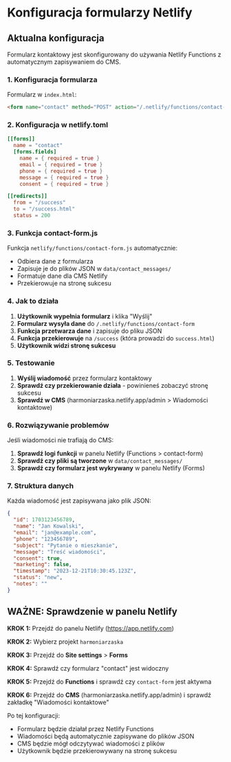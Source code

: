 # Konfiguracja formularzy Netlify

## Aktualna konfiguracja

Formularz kontaktowy jest skonfigurowany do używania Netlify Functions z automatycznym zapisywaniem do CMS.

### 1. Konfiguracja formularza

Formularz w `index.html`:
```html
<form name="contact" method="POST" action="/.netlify/functions/contact-form" data-netlify="true" netlify-honeypot="bot-field" class="contact-form" id="contactForm">
```

### 2. Konfiguracja w netlify.toml

```toml
[[forms]]
  name = "contact"
  [forms.fields]
    name = { required = true }
    email = { required = true }
    phone = { required = true }
    message = { required = true }
    consent = { required = true }

[[redirects]]
  from = "/success"
  to = "/success.html"
  status = 200
```

### 3. Funkcja contact-form.js

Funkcja `netlify/functions/contact-form.js` automatycznie:
- Odbiera dane z formularza
- Zapisuje je do plików JSON w `data/contact_messages/`
- Formatuje dane dla CMS Netlify
- Przekierowuje na stronę sukcesu

### 4. Jak to działa

1. **Użytkownik wypełnia formularz** i klika "Wyślij"
2. **Formularz wysyła dane** do `/.netlify/functions/contact-form`
3. **Funkcja przetwarza dane** i zapisuje do pliku JSON
4. **Funkcja przekierowuje** na `/success` (która prowadzi do `success.html`)
5. **Użytkownik widzi stronę sukcesu**

### 5. Testowanie

1. **Wyślij wiadomość** przez formularz kontaktowy
2. **Sprawdź czy przekierowanie działa** - powinieneś zobaczyć stronę sukcesu
3. **Sprawdź w CMS** (harmoniarzaska.netlify.app/admin > Wiadomości kontaktowe)

### 6. Rozwiązywanie problemów

Jeśli wiadomości nie trafiają do CMS:

1. **Sprawdź logi funkcji** w panelu Netlify (Functions > contact-form)
2. **Sprawdź czy pliki są tworzone** w `data/contact_messages/`
3. **Sprawdź czy formularz jest wykrywany** w panelu Netlify (Forms)

### 7. Struktura danych

Każda wiadomość jest zapisywana jako plik JSON:
```json
{
  "id": 1703123456789,
  "name": "Jan Kowalski",
  "email": "jan@example.com",
  "phone": "123456789",
  "subject": "Pytanie o mieszkanie",
  "message": "Treść wiadomości",
  "consent": true,
  "marketing": false,
  "timestamp": "2023-12-21T10:30:45.123Z",
  "status": "new",
  "notes": ""
}
```

## WAŻNE: Sprawdzenie w panelu Netlify

**KROK 1:** Przejdź do panelu Netlify (https://app.netlify.com)

**KROK 2:** Wybierz projekt `harmoniarzaska`

**KROK 3:** Przejdź do **Site settings** > **Forms**

**KROK 4:** Sprawdź czy formularz "contact" jest widoczny

**KROK 5:** Przejdź do **Functions** i sprawdź czy `contact-form` jest aktywna

**KROK 6:** Przejdź do **CMS** (harmoniarzaska.netlify.app/admin) i sprawdź zakładkę "Wiadomości kontaktowe"

Po tej konfiguracji:
- Formularz będzie działał przez Netlify Functions
- Wiadomości będą automatycznie zapisywane do plików JSON
- CMS będzie mógł odczytywać wiadomości z plików
- Użytkownik będzie przekierowywany na stronę sukcesu
